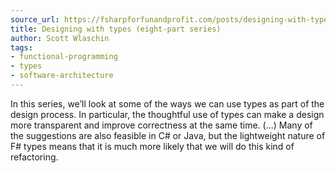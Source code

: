 ```yaml
---
source_url: https://fsharpforfunandprofit.com/posts/designing-with-types-intro/
title: Designing with types (eight-part series)
author: Scott Wlaschin
tags:
- functional-programming
- types
- software-architecture
---
```


In this series, we’ll look at some of the ways we can use types as part of the design process. In particular, the thoughtful use of types can make a design more transparent and improve correctness at the same time. (...) Many of the suggestions are also feasible in C# or Java, but the lightweight nature of F# types means that it is much more likely that we will do this kind of refactoring.
